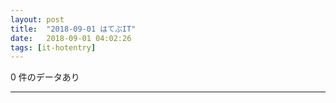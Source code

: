 ```yaml
---
layout: post
title:  "2018-09-01 はてぶIT"
date:   2018-09-01 04:02:26
tags: [it-hotentry]
---
```

0 件のデータあり

<hr>
